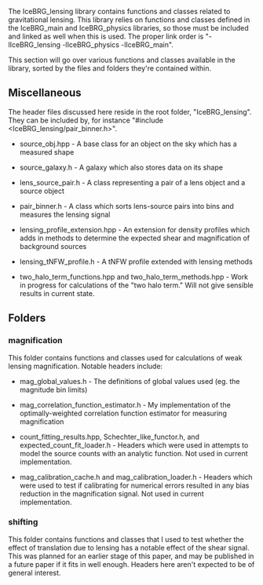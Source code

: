 The IceBRG_lensing library contains functions and classes related to gravitational lensing. This library
relies on functions and classes defined in the IceBRG_main and IceBRG_physics libraries, so those must be
included and linked as well when this is used. The proper link order is "-lIceBRG_lensing -lIceBRG_physics
-lIceBRG_main".

This section will go over various functions and classes available in the library, sorted by the files and
folders they're contained within.

## Miscellaneous

The header files discussed here reside in the root folder, "IceBRG_lensing". They can be included by,
for instance "#include <IceBRG_lensing/pair_binner.h>".

- source_obj.hpp - A base class for an object on the sky which has a measured shape
- source_galaxy.h - A galaxy which also stores data on its shape
- lens_source_pair.h - A class representing a pair of a lens object and a source object
- pair_binner.h - A class which sorts lens-source pairs into bins and measures the lensing signal

- lensing_profile_extension.hpp - An extension for density profiles which adds in methods to determine
the expected shear and magnification of background sources
- lensing_tNFW_profile.h - A tNFW profile extended with lensing methods

- two_halo_term_functions.hpp and two_halo_term_methods.hpp - Work in progress for calculations of the
"two halo term." Will not give sensible results in current state.

## Folders

### magnification

This folder contains functions and classes used for calculations of weak lensing magnification. Notable
headers include:

- mag_global_values.h - The definitions of global values used (eg. the magnitude bin limits)
- mag_correlation_function_estimator.h - My implementation of the optimally-weighted correlation function
estimator for measuring magnification

- count_fitting_results.hpp, Schechter_like_functor.h, and expected_count_fit_loader.h - Headers which
were used in attempts to model the source counts with an analytic function. Not used in current
implementation.
- mag_calibration_cache.h and mag_calibration_loader.h - Headers which were used to test if calibrating
for numerical errors resulted in any bias reduction in the magnification signal. Not used in current
implementation.

### shifting

This folder contains functions and classes that I used to test whether the effect of translation due to
lensing has a notable effect of the shear signal. This was planned for an earlier stage of this paper,
and may be published in a future paper if it fits in well enough. Headers here aren't expected to be of
general interest.